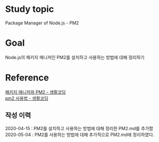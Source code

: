 # Study topic
  
Package Manager of Node.js - PM2  
  
# Goal
  
Node.js의 패키지 매니저인 PM2를 설치하고 사용하는 방법에 대해 정리하기  
  
# Reference
  
<a href = "https://opentutorials.org/course/3332/21133" target = "_blank">패키지 매니저와 PM2 - 생활코딩</a>  
<a href = "https://opentutorials.org/course/3332/22110" target = "_blank">pm2 사용법 - 생활코딩</a>  
  
## 작성 이력
  
2020-04-15 : PM2를 설치하고 사용하는 방법에 대해 정리한 PM2.md를 추가함  
2020-05-04 : PM2를 사용하는 방법에 대해 추가적으로 PM2.md에 정리하였다.  
